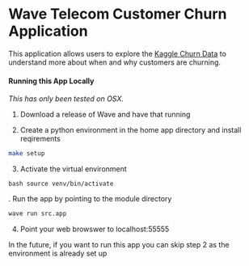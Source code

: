 # Wave Telecom Customer Churn Application

This application allows users to explore the [Kaggle Churn Data](https://www.kaggle.com/c/churn-analytics-bda/data) to understand more about when and why customers are churning. 

#### Running this App Locally
_This has only been tested on OSX._

1. Download a release of Wave and have that running

2. Create a python environment in the home app directory and install reqirements 
```bash
make setup
```
3. Activate the virtual environment 

```
bash source venv/bin/activate
```

. Run the app by pointing to the module directory
```bash
wave run src.app
```

4. Point your web browswer to localhost:55555

In the future, if you want to run this app you can skip step 2 as the environment is already set up
